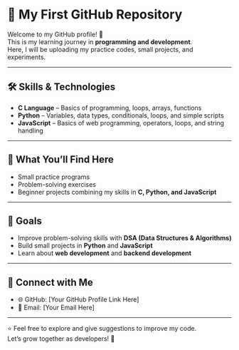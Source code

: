 # 🚀 My First GitHub Repository

Welcome to my GitHub profile! 🎉  
This is my learning journey in **programming and development**.  
Here, I will be uploading my practice codes, small projects, and experiments.  

---

## 🛠️ Skills & Technologies

- **C Language** – Basics of programming, loops, arrays, functions  
- **Python** – Variables, data types, conditionals, loops, and simple scripts  
- **JavaScript** – Basics of web programming, operators, loops, and string handling  

---

## 📂 What You’ll Find Here

- Small practice programs  
- Problem-solving exercises  
- Beginner projects combining my skills in **C, Python, and JavaScript**  

---

## 🎯 Goals

- Improve problem-solving skills with **DSA (Data Structures & Algorithms)**  
- Build small projects in **Python** and **JavaScript**  
- Learn about **web development** and **backend development**  

---

## 🤝 Connect with Me

- 🌐 GitHub: [Your GitHub Profile Link Here]  
- 📧 Email: [Your Email Here]  

---

⭐ Feel free to explore and give suggestions to improve my code.  
Let’s grow together as developers! 🚀
